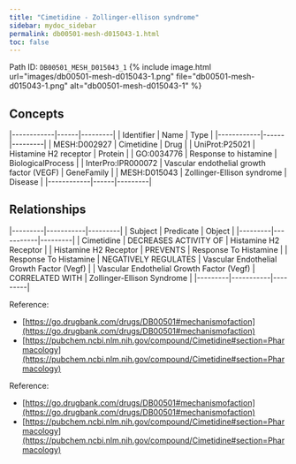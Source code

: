 ```yaml
---
title: "Cimetidine - Zollinger-ellison syndrome"
sidebar: mydoc_sidebar
permalink: db00501-mesh-d015043-1.html
toc: false 
---
```



Path ID: `DB00501_MESH_D015043_1`
{% include image.html url="images/db00501-mesh-d015043-1.png" file="db00501-mesh-d015043-1.png" alt="db00501-mesh-d015043-1" %}

## Concepts

|------------|------|---------|
| Identifier | Name | Type    |
|------------|------|---------|
| MESH:D002927 | Cimetidine | Drug |
| UniProt:P25021 | Histamine H2 receptor | Protein |
| GO:0034776 | Response to histamine | BiologicalProcess |
| InterPro:IPR000072 | Vascular endothelial growth factor (VEGF) | GeneFamily |
| MESH:D015043 | Zollinger-Ellison syndrome | Disease |
|------------|------|---------|

## Relationships

|---------|-----------|---------|
| Subject | Predicate | Object  |
|---------|-----------|---------|
| Cimetidine | DECREASES ACTIVITY OF | Histamine H2 Receptor |
| Histamine H2 Receptor | PREVENTS | Response To Histamine |
| Response To Histamine | NEGATIVELY REGULATES | Vascular Endothelial Growth Factor (Vegf) |
| Vascular Endothelial Growth Factor (Vegf) | CORRELATED WITH | Zollinger-Ellison Syndrome |
|---------|-----------|---------|

Reference: 
  - [https://go.drugbank.com/drugs/DB00501#mechanismofaction](https://go.drugbank.com/drugs/DB00501#mechanismofaction)
  - [https://pubchem.ncbi.nlm.nih.gov/compound/Cimetidine#section=Pharmacology](https://pubchem.ncbi.nlm.nih.gov/compound/Cimetidine#section=Pharmacology)

Reference: 
  - [https://go.drugbank.com/drugs/DB00501#mechanismofaction](https://go.drugbank.com/drugs/DB00501#mechanismofaction)
  - [https://pubchem.ncbi.nlm.nih.gov/compound/Cimetidine#section=Pharmacology](https://pubchem.ncbi.nlm.nih.gov/compound/Cimetidine#section=Pharmacology)
